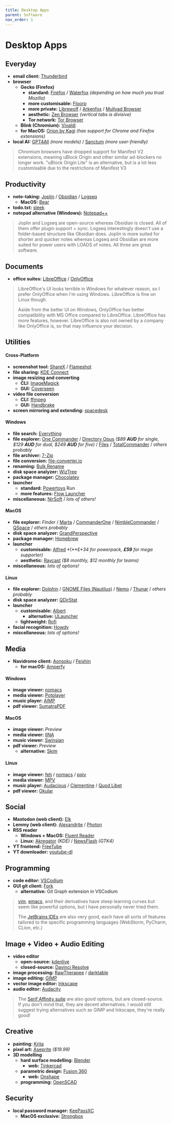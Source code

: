 ```yaml
---
title: Desktop Apps
parent: Software
nav_order: 1
---
```

# Desktop Apps

## Everyday

- **email client:** [Thunderbird](https://www.thunderbird.net/download)
- **browser** 
	- **Gecko (Firefox)**
		- **standard:** [Firefox](https://www.mozilla.org/firefox/new) / [Waterfox](https://www.waterfox.net/download) *(depending on how much you trust Mozilla)*
		- **more customisable:** [Floorp](https://floorp.app)
		- **more private:** [Librewolf](https://librewolf.net/installation/) / [Arkenfox](https://github.com/arkenfox/user.js) / [Mullvad Browser](https://mullvad.net/download/browser/windows)
		- **aesthetic:** [Zen Browser](https://zen-browser.app/download) *(vertical tabs is divisive)*
		- **Tor network:** [Tor Browser](https://www.torproject.org/download)
	- **Blink (Chromium):** [Vivaldi](https://vivaldi.com/download) 
	- **for MacOS:** [Orion by Kagi](https://kagi.com/orion/) *(has support for Chrome and Firefox extensions)*
- **local AI:** [GPT4All](https://www.nomic.ai/gpt4all) *(more models)* / [Sanctum](https://sanctum.ai/) *(more user-friendly)*

> Chromium browsers have dropped support for Manifest V2 extensions, meaning uBlock Origin and other similar ad-blockers no longer work. "uBlock Origin Lite" is an alternative, but is a lot less customisable due to the restrictions of Manifest V3

## Productivity

- **note-taking:** [Joplin](https://joplinapp.org/download) / [Obsidian](https://obsidian.md/download) / [Logseq](https://logseq.com/)
	- **MacOS:** [Bear](https://bear.app/)
- **todo.txt:** [sleek](https://github.com/ransome1/sleek)
- **notepad alternative (Windows):** [Notepad++](https://notepad-plus-plus.org/downloads)

> Joplin and Logseq are open-source whereas Obsidian is closed. All of them offer plugin support + sync. Logseq  interestingly doesn't use a folder-based structure like Obsidian does. Joplin is more suited for shorter and quicker notes whereas Logseq and Obsidian are more suited for power users with LOADS of notes. All three are great software.

## Documents

- **office suites:** [LibreOffice](https://www.libreoffice.org/download) / [OnlyOffice](https://www.onlyoffice.com/download-desktop.aspx)

> LibreOffice's UI looks terrible in Windows for whatever reason, so I prefer OnlyOffice when I'm using Windows. LibreOffice is fine on Linux though. 
> 
> Aside from the better UI on Windows, OnlyOffice has better compatibility with MS Office compared to LibreOffice. LibreOffice has more features, however. LibreOffice is also not owned by a company like OnlyOffice is, so that may influence your decision.

## Utilities

#### Cross-Platform

- **screenshot tool:** [ShareX](https://getsharex.com/) / [Flameshot](https://flameshot.org/)
- **file sharing:** [KDE Connect](https://kdeconnect.kde.org/download.html)
- **image resizing and converting** 
	- **CLI:** [ImageMagick](https://imagemagick.org/script/download.php)
	- **GUI:** [Coverseen](https://converseen.fasterland.net/)
- **video file conversion** 
	- **CLI:** [ffmpeg](https://ffmpeg.org/download.html)
	- **GUI:** [Handbrake](https://handbrake.fr)
- **screen mirroring and extending:** [spacedesk](https://www.spacedesk.net/download)

#### Windows

- **file search:** [Everything](https://www.voidtools.com/)
- **file explorer:** [One Commander](https://www.onecommander.com/) / [Directory Opus](https://www.gpsoft.com.au) *($89 **AUD** for single, $129 **AUD** for dual, $249 **AUD** for five)* / [Files](https://files.community/download) / [TotalCommander](https://www.ghisler.com/download.htm) / *others probably*
- **file archiver:** [7-Zip](https://7-zip.org/)
- **file conversion:** [file-converter.io](https://file-converter.io/)
- **renaming:** [Bulk Rename](https://www.bulkrenameutility.co.uk/Download.php)
- **disk space analyzer:** [WizTree](https://diskanalyzer.com/download)
- **package manager:** [Chocolatey](https://chocolatey.org/install)
- **launcher** 
	- **standard:** [Powertoys](https://learn.microsoft.com/windows/powertoys/install) Run
	- **more features:** [Flow Launcher](https://www.flowlauncher.com/)
- **miscellaneous:** [NirSoft](https://www.nirsoft.net/) / *lots of others!*

#### MacOS

- **file explorer:** *Finder* / [Marta](https://marta.sh/) / [CommanderOne](https://commander-one.com/) / [NimbleCommander](https://magnumbytes.com/) / [QSpace](https://qspace.awehunt.com/index.html) / *others probably*
- **disk space analyzer:** [GrandPerspective](https://apps.apple.com/app/grandperspective/id1111570163?mt=12)
- **package manager:** [Homebrew](https://brew.sh/)
- **launcher** 
	- **customisable:** [Alfred](https://www.alfredapp.com/) *(**£**34 for powerpack, **£59** for mega supporter)* 
	- **aesthetic:** [Raycast](https://www.raycast.com/) *($8 monthly, $12 monthly for teams)*
- **miscellaneous:** *lots of options!*

#### Linux

- **file explorer:** [Dolphin]([https://dolphinexplorer.com](https://dolphinexplorer.com/)) / [GNOME Files (Nautilus)]([https://dolphinexplorer.com](https://dolphinexplorer.com/)) / [Nemo](https://github.com/linuxmint/nemo) / [Thunar](https://gitlab.xfce.org/xfce/thunar) / *others probably*
- **disk space analyzer:** [QDirStat](https://github.com/shundhammer/qdirstat)
- **launcher** 
	- **customisable:** [Albert](https://github.com/albertlauncher/albert)
		- **alternative:** [ULauncher](https://ulauncher.io/)
	- **lightweight:** [Rofi](https://github.com/davatorium/rofi)
- **facial recognition:** [Howdy](https://github.com/boltgolt/howdy)
- **miscellaneous:** *lots of options!*

## Media

- **Navidrome client:** [Aonsoku](https://github.com/victoralvesf/aonsoku) / [Feishin](https://github.com/jeffvli/feishin)
	- **for macOS:** [Amperfy](https://apps.apple.com/app/amperfy-music/id1530145038)

#### Windows

- **image viewer:** [nomacs](https://nomacs.org/)
- **media viewer:** [Potplayer](https://potplayer.daum.net/)
- **music player:** [AIMP](http://www.aimp.ru/)
- **pdf viewer:** [SumatraPDF](https://www.sumatrapdfreader.org/download-free-pdf-viewer)

#### MacOS

- **image viewer:** *Preview*
- **media viewer:** [IINA](https://iina.io/download/)
- **music viewer:** [Swinsian](https://swinsian.com/)
- **pdf viewer:** *Preview*
	- **alternative:** [Skim](https://skim-app.sourceforge.io/)

#### Linux

- **image viewer:** [feh](https://feh.finalrewind.org/) / [nomacs](https://nomacs.org/) / [pqiv](https://www.pberndt.com/Programme/Linux/pqiv/index.html)
- **media viewer:** [MPV](https://mpv.io/)
- **music player:** [Audacious](https://audacious-media-player.org/download) / [Clementine](https://www.clementine-player.org/downloads) / [Quod Libet](https://quodlibet.readthedocs.io/quodlibet-4.6/downloads.html)
- **pdf viewer:** [Okular](https://okular.kde.org/download/)

## Social

- **Mastodon (web client):** [Elk](https://elk.zone)
- **Lemmy (web client):** [Alexandrite](https://alexandrite.app/) / [Photon](https://photon.lemmy.world/)
- **RSS reader** 
	- **Windows + MacOS:** [Fluent Reader](https://hyliu.me/fluent-reader/)
	- **Linux:** [Akregator](https://apps.kde.org/akregator/) *(KDE)* / [NewsFlash](https://apps.gnome.org/NewsFlash/) *(GTK4)*
- **YT frontend:** [FreeTube](https://freetubeapp.io/)
- **YT downloader:** [youtube-dl](https://github.com/ytdl-org/youtube-dl)

## Programming

- **code editor:** [VSCodium](https://vscodium.com/#install)
- **GUI git client:** [Fork](https://fork.dev)
	- **alternative:** Git Graph extension in VSCodium

> [vim](https://www.vim.org/), [emacs](https://www.gnu.org/software/emacs/), and their derivatives have steep learning curves but seem like powerful options, but I have personally never tried them.
> 
> The [JetBrains IDEs](https://www.jetbrains.com/ides/) are also very good, each have all sorts of features tailored to the specific programming languages (WebStorm, PyCharm, CLion, etc.)

## Image + Video + Audio Editing

- **video editor** 
	- **open-source:** [kdenlive](https://kdenlive.org/) 
	- **closed-source:** [Davinci Resolve](https://www.blackmagicdesign.com/products/davinciresolve)
- **image processing:** [RawTherapee](https://www.rawtherapee.com/downloads/) / [darktable](https://www.darktable.org/install/)
- **image editing:** [GIMP](https://www.gimp.org/downloads/)
- **vector image editor:** [Inkscape](https://inkscape.org/release)
- **audio editor:** [Audacity](https://www.audacityteam.org/download/)

> The [Serif Affinity suite](https://affinity.serif.com/) are also good options, but are closed-source. If you don't mind that, they are decent alternatives. I would still suggest trying alternatives such as GIMP and Inkscape, they're really good!

## Creative

- **painting:** [Krita](https://krita.org/download/)
- **pixel art:** [Aseprite](https://www.aseprite.org/) *($19.99)*
- **3D modelling** 
	- **hard surface modelling:** [Blender](https://www.blender.org/download/)
		- **web:** [Tinkercad](https://www.tinkercad.com/)
	- **parametric design:** [Fusion 360](https://www.autodesk.com/products/fusion-360/overview)
		- **web:** [Onshape](https://www.onshape.com) 
	- **programming:** [OpenSCAD](https://openscad.org/)

## Security

- **local password manager:** [KeePassXC](https://keepassxc.org/download/)
	- **MacOS exclusive:** [Strongbox](https://strongboxsafe.com/)

